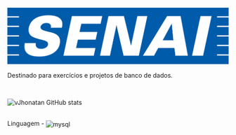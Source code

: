 ![logo](https://github.com/vJhonatan/banco-de-dados-Senai/blob/main/senai-logo.png)

Destinado para exercícios e projetos de banco de dados.

<br>

![vJhonatan GitHub stats](https://github-readme-stats.vercel.app/api?username=vJhonatan&theme=midnight-purple&show_icons=true)

<div style ="display: inline_block"><br/>
 Linguagem - <img align="center" alt="mysql" src="https://img.shields.io/badge/MySQL-00000F?style=for-the-badge&logo=mysql&logoColor=white" />
</div>
